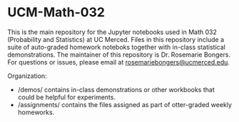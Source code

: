 # UCM-Math-032

This is the main repository for the Jupyter notebooks used in Math 032 (Probability and Statistics) at UC Merced. Files in this repository include a suite of auto-graded homework noteboks together with in-class statistical demonstrations. The maintainer of this repository is Dr. Rosemarie Bongers. For questions or issues, please email at rosemariebongers@ucmerced.edu.

Organization:
* /demos/ contains in-class demonstrations or other workbooks that could be helpful for experiments.
* /assignments/ contains the files assigned as part of otter-graded weekly homeworks.
